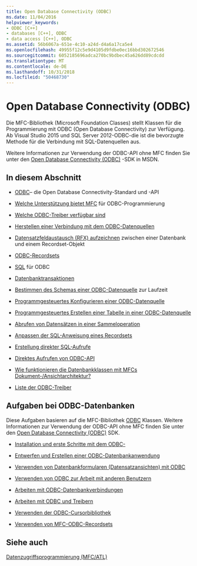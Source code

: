 ```yaml
---
title: Open Database Connectivity (ODBC)
ms.date: 11/04/2016
helpviewer_keywords:
- ODBC [C++]
- databases [C++], ODBC
- data access [C++], ODBC
ms.assetid: 56b6067a-651e-4c10-a24d-d4a6a17ca5e4
ms.openlocfilehash: 49955f12c5e9d4105d9fdbe0ec16bbd302672546
ms.sourcegitcommit: 6052185696adca270bc9bdbec45a626dd89cdcdd
ms.translationtype: MT
ms.contentlocale: de-DE
ms.lasthandoff: 10/31/2018
ms.locfileid: "50468730"
---
```

# <a name="open-database-connectivity-odbc"></a>Open Database Connectivity (ODBC)

Die MFC-Bibliothek (Microsoft Foundation Classes) stellt Klassen für die Programmierung mit ODBC (Open Database Connectivity) zur Verfügung. Ab Visual Studio 2015 und SQL Server 2012-ODBC-die ist die bevorzugte Methode für die Verbindung mit SQL-Datenquellen aus.

Weitere Informationen zur Verwendung der ODBC-API ohne MFC finden Sie unter den [Open Database Connectivity (ODBC)](/previous-versions/windows/desktop/ms710252) -SDK in MSDN.


## <a name="in-this-section"></a>In diesem Abschnitt

- [ODBC](odbc-basics.md)– die Open Database Connectivity-Standard und -API

- [Welche Unterstützung bietet MFC](odbc-and-mfc.md) für ODBC-Programmierung

- [Welche ODBC-Treiber verfügbar sind](odbc-driver-list.md)

- [Herstellen einer Verbindung mit dem ODBC-Datenquellen](data-source-managing-connections-odbc.md)

- [Datensatzfeldaustausch (RFX) aufzeichnen](record-field-exchange-rfx.md) zwischen einer Datenbank und einem Recordset-Objekt

- [ODBC-Recordsets](recordset-odbc.md)

- [SQL](sql.md) für ODBC

- [Datenbanktransaktionen](transaction-odbc.md)

- [Bestimmen des Schemas einer ODBC-Datenquelle](data-source-determining-the-schema-of-the-data-source-odbc.md) zur Laufzeit

- [Programmgesteuertes Konfigurieren einer ODBC-Datenquelle](data-source-programmatically-configuring-an-odbc-data-source.md)

- [Programmgesteuertes Erstellen einer Tabelle in einer ODBC-Datenquelle](data-source-programmatically-creating-a-table-in-an-odbc-data-source.md)

- [Abrufen von Datensätzen in einer Sammeloperation](recordset-fetching-records-in-bulk-odbc.md)

- [Anpassen der SQL-Anweisung eines Recordsets](sql-customizing-your-recordsets-sql-statement-odbc.md)

- [Erstellung direkter SQL-Aufrufe](sql-making-direct-sql-calls-odbc.md)

- [Direktes Aufrufen von ODBC-API](odbc-calling-odbc-api-functions-directly.md)

- [Wie funktionieren die Datenbankklassen mit MFCs Dokument-/Ansichtarchitektur?](working-with-documents-and-views.md)

- [Liste der ODBC-Treiber](odbc-driver-list.md)

## <a name="odbc-database-tasks"></a>Aufgaben bei ODBC-Datenbanken

Diese Aufgaben basieren auf die MFC-Bibliothek [ODBC](odbc-basics.md) Klassen. Weitere Informationen zur Verwendung der ODBC-API ohne MFC finden Sie unter den [Open Database Connectivity (ODBC)](/previous-versions/windows/desktop/ms710252) SDK.

- [Installation und erste Schritte mit dem ODBC-](installing-and-getting-started-with-odbc.md)

- [Entwerfen und Erstellen einer ODBC-Datenbankanwendung](design-and-create-an-odbc-database-application.md)

- [Verwenden von Datenbankformularen (Datensatzansichten) mit ODBC](use-database-forms-record-views-with-odbc.md)

- [Verwenden von ODBC zur Arbeit mit anderen Benutzern](use-odbc-to-work-with-other-users.md)

- [Arbeiten mit ODBC-Datenbankverbindungen](work-with-odbc-database-connections.md)

- [Arbeiten mit ODBC und Treibern](work-with-odbc-and-drivers.md)

- [Verwenden der ODBC-Cursorbibliothek](use-the-odbc-cursor-library.md)

- [Verwenden von MFC-ODBC-Recordsets](use-mfc-odbc-recordsets.md)

## <a name="see-also"></a>Siehe auch

[Datenzugriffsprogrammierung (MFC/ATL)](../../data/data-access-programming-mfc-atl.md)